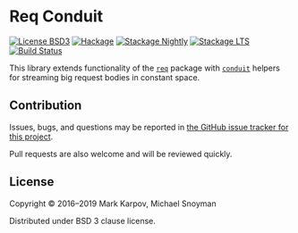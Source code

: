 # Req Conduit

[![License BSD3](https://img.shields.io/badge/license-BSD3-brightgreen.svg)](http://opensource.org/licenses/BSD-3-Clause)
[![Hackage](https://img.shields.io/hackage/v/req-conduit.svg?style=flat)](https://hackage.haskell.org/package/req-conduit)
[![Stackage Nightly](http://stackage.org/package/req-conduit/badge/nightly)](http://stackage.org/nightly/package/req-conduit)
[![Stackage LTS](http://stackage.org/package/req-conduit/badge/lts)](http://stackage.org/lts/package/req-conduit)
[![Build Status](https://travis-ci.org/mrkkrp/req-conduit.svg?branch=master)](https://travis-ci.org/mrkkrp/req-conduit)

This library extends functionality of the
[`req`](https://hackage.haskell.org/package/req) package with
[`conduit`](https://hackage.haskell.org/package/conduit) helpers for
streaming big request bodies in constant space.

## Contribution

Issues, bugs, and questions may be reported in [the GitHub issue tracker for
this project](https://github.com/mrkkrp/req-conduit/issues).

Pull requests are also welcome and will be reviewed quickly.

## License

Copyright © 2016–2019 Mark Karpov, Michael Snoyman

Distributed under BSD 3 clause license.
